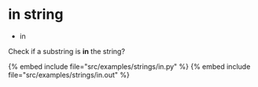 # in string

* in

Check if a substring is **in** the string?

{% embed include file="src/examples/strings/in.py" %}
{% embed include file="src/examples/strings/in.out" %}



